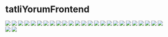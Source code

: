 # tatliYorumFrontend

<img src="photos/giris.png" />
<img src="photos/kayit.png" />
<img src="photos/anasayfa.png" />
<img src="photos/secenekler.png" />
<img src="photos/gonderi.png" />
<img src="photos/gonderi_Sil.png" />
<img src="photos/gönderipaylas.png" />
<img src="photos/yorumlar.png" />
<img src="photos/admin_paneli.png" />
<img src="photos/admin_gonderiler.png" />
<img src="photos/admin_gonderi_sil.png" />
<img src="photos/admin_gonderi_duzenle.png" />
<img src="photos/admin_kategoriler.png" />
<img src="photos/admin_kategori_ekle.png" />
<img src="photos/admin_kategori_sil.png" />
<img src="photos/admin_kategori_duzenle.png" />
<img src="photos/admin_kullanicilar.png" />
<img src="photos/admin_kullanici_duzenle.png" />
<img src="photos/admin_sikayetler.png" />
<img src="photos/categories.png" />
<img src="photos/complaints.png" />
<img src="photos/gonderi_begeniler.png" />
<img src="photos/gonderi_sikayet.png" />
<img src="photos/postComments.png" />
<img src="photos/postLikes.png" />
<img src="photos/posts.png" />
<img src="photos/users.png" />
